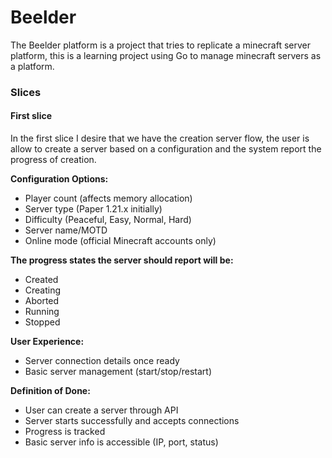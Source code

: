 # Beelder
The Beelder platform is a project that tries to replicate a minecraft server platform, this is a learning project using Go to manage minecraft servers as a platform.


### Slices
#### First slice
In the first slice I desire that we have the creation server flow, the user is allow to create a server based on a configuration and the system report the progress of
creation.

**Configuration Options:**
- Player count (affects memory allocation)
- Server type (Paper 1.21.x initially)
- Difficulty (Peaceful, Easy, Normal, Hard)
- Server name/MOTD
- Online mode (official Minecraft accounts only)

**The progress states the server should report will be:**
- Created
- Creating
- Aborted
- Running
- Stopped

**User Experience:**
- Server connection details once ready
- Basic server management (start/stop/restart)

**Definition of Done:**
- User can create a server through API
- Server starts successfully and accepts connections
- Progress is tracked
- Basic server info is accessible (IP, port, status)